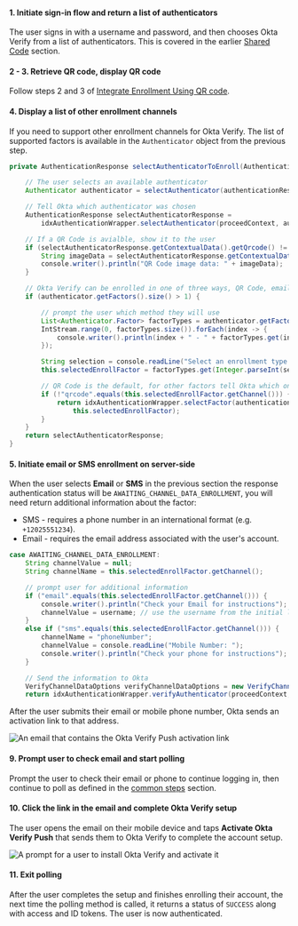 #### 1. Initiate sign-in flow and return a list of authenticators

The user signs in with a username and password, and then chooses Okta Verify from a list of authenticators. This is covered in the earlier [Shared Code](#initiate-sign-in-and-return-a-list-of-authenticators) section.

#### 2 - 3. Retrieve QR code, display QR code

Follow steps 2 and 3 of [Integrate Enrollment Using QR code](#integrate-enrollment-using-qr-code).

#### 4. Display a list of other enrollment channels

If you need to support other enrollment channels for Okta Verify. The list of supported factors is available in the `Authenticator` object from the previous step.

```java
private AuthenticationResponse selectAuthenticatorToEnroll(AuthenticationResponse authenticationResponse) {

    // The user selects an available authenticator
    Authenticator authenticator = selectAuthenticator(authenticationResponse);

    // Tell Okta which authenticator was chosen
    AuthenticationResponse selectAuthenticatorResponse =
        idxAuthenticationWrapper.selectAuthenticator(proceedContext, authenticator);

    // If a QR Code is avialble, show it to the user
    if (selectAuthenticatorResponse.getContextualData().getQrcode() != null) {
        String imageData = selectAuthenticatorResponse.getContextualData().getQrcode().getHref(); // TODO this should be fixed in the SDK, this is NOT an href
        console.writer().println("QR Code image data: " + imageData);
    }

    // Okta Verify can be enrolled in one of three ways, QR Code, email, and SMS
    if (authenticator.getFactors().size() > 1) {

        // prompt the user which method they will use
        List<Authenticator.Factor> factorTypes = authenticator.getFactors();
        IntStream.range(0, factorTypes.size()).forEach(index -> {
            console.writer().println(index + " - " + factorTypes.get(index).getLabel());
        });

        String selection = console.readLine("Select an enrollment type:");
        this.selectedEnrollFactor = factorTypes.get(Integer.parseInt(selection));

        // QR Code is the default, for other factors tell Okta which one was selected
        if (!"qrcode".equals(this.selectedEnrollFactor.getChannel())) {
            return idxAuthenticationWrapper.selectFactor(authenticationResponse.getProceedContext(),
                this.selectedEnrollFactor);
        }
    }
    return selectAuthenticatorResponse;
}
```

#### 5. Initiate email or SMS enrollment on server-side

When the user selects **Email** or **SMS** in the previous section the response authentication status will be `AWAITING_CHANNEL_DATA_ENROLLMENT`, you will need return additional information about the factor:

- SMS - requires a phone number in an international format (e.g. `+12025551234`).
- Email - requires the email address associated with the user's account.

```java
case AWAITING_CHANNEL_DATA_ENROLLMENT:
    String channelValue = null;
    String channelName = this.selectedEnrollFactor.getChannel();

    // prompt user for additional information
    if ("email".equals(this.selectedEnrollFactor.getChannel())) {
        console.writer().println("Check your Email for instructions");
        channelValue = username; // use the username from the initial login, if they are email addresses
    }
    else if ("sms".equals(this.selectedEnrollFactor.getChannel())) {
        channelName = "phoneNumber";
        channelValue = console.readLine("Mobile Number: ");
        console.writer().println("Check your phone for instructions");
    }

    // Send the information to Okta
    VerifyChannelDataOptions verifyChannelDataOptions = new VerifyChannelDataOptions(channelName, channelValue);
    return idxAuthenticationWrapper.verifyAuthenticator(proceedContext, verifyChannelDataOptions);
```

After the user submits their email or mobile phone number, Okta sends an activation link to that address.

<div class="common-image-format">

![An email that contains the Okta Verify Push activation link](/img/authenticators/dotnet-authenticators-okta-verify-enrollment-email-text.png "An email containing the activation link")

</div>

#### 9. Prompt user to check email and start polling

Prompt the user to check their email or phone to continue logging in, then continue to poll as defined in the [common steps](#polling-okta) section.

#### 10. Click the link in the email and complete Okta Verify setup

The user opens the email on their mobile device and taps **Activate Okta Verify Push** that sends them to Okta Verify to complete the account setup.

<div class="common-image-format">

![A prompt for a user to install Okta Verify and activate it](/img/authenticators/java-authenticators-okta-verify-enrollment-email-prompt-user-to-check-email.png "An activation prompt for Okta Verify")

</div>

#### 11. Exit polling

After the user completes the setup and finishes enrolling their account, the next time the polling method is called, it returns a status of `SUCCESS` along with access and ID tokens. The user is now authenticated.
